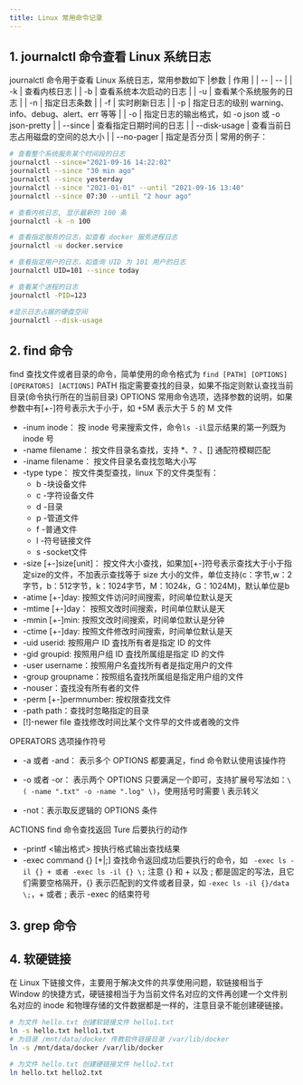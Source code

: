 ```yaml
---
title: Linux 常用命令记录
---
```

## 1. journalctl 命令查看 Linux 系统日志
journalctl 命令用于查看 Linux 系统日志，常用参数如下
|参数 | 作用 |
| --  | --  |
| -k  |	查看内核日志 |
| -b  |	查看系统本次启动的日志 |
| -u  |	查看某个系统服务的日志 |
| -n  |	指定日志条数 |
| -f  |	实时刷新日志 |
| -p  | 指定日志的级别 warning、info、debug、alert、err 等等  |
| -o  | 指定日志的输出格式，如 -o json 或  -o json-pretty | 
| --since | 查看指定日期时间的日志 |
| --disk-usage	| 查看当前日志占用磁盘的空间的总大小 |
| --no-pager | 指定是否分页 |
常用的例子：
```bash
# 查看整个系统服务某个时间段的日志
journalctl --since="2021-09-16 14:22:02" 
journalctl --since "30 min ago"
journalctl --since yesterday
journalctl --since "2021-01-01" --until "2021-09-16 13:40"
journalctl --since 07:30 --until "2 hour ago"

# 查看内核日志, 显示最新的 100 条
journalctl -k -n 100 

# 查看指定服务的日志，如查看 docker 服务进程日志
journalctl -u docker.service

# 查看指定用户的日志，如查询 UID 为 101 用户的日志
journalctl UID=101 --since today

# 查看某个进程的日志
journalctl -PID=123

#显示日志占据的硬盘空间
journalctl --disk-usage

```

## 2. find 命令
find 查找文件或者目录的命令，简单使用的命令格式为 `find [PATH] [OPTIONS] [OPERATORS] [ACTIONS]`
PATH 指定需要查找的目录，如果不指定则默认查找当前目录(命令执行所在的当前目录)
OPTIONS 常用命令选项，选择参数的说明，如果参数中有[+-]符号表示大于小于，如 +5M 表示大于 5 的 M 文件
- -inum inode： 按 inode 号来搜索文件，命令`ls -il`显示结果的第一列既为 inode 号
- -name filename： 按文件目录名查找，支持 *、? 、[] 通配符模糊匹配
- -iname filename： 按文件目录名查找忽略大小写
- -type type： 按文件类型查找，linux 下的文件类型有： 
  - b -块设备文件
  - c -字符设备文件
  - d -目录
  - p -管道文件
  - f -普通文件
  - l -符号链接文件
  - s -socket文件
- -size [+-]size[unit]： 按文件大小查找，如果加[+-]符号表示查找大于小于指定size的文件，不加表示查找等于 size 大小的文件，单位支持(c：字节,w：2字节，b：512字节，k：1024字节，M：1024k，G：1024M)，默认单位是b
- -atime [+-]day: 按照文件访问时间搜索，时间单位默认是天
- -mtime [+-]day： 按照文改时间搜索，时间单位默认是天
- -mmin  [+-]min:   按照文改时间搜索，时间单位默认是分钟
- -ctime [+-]day: 按照文件修改时间搜索，时间单位默认是天
- -uid userid: 按照用户 ID 査找所有者是指定 ID 的文件
- -gid groupid: 按照用户组 ID 査找所属组是指定 ID 的文件
- -user username：按照用户名査找所有者是指定用户的文件
- -group groupname：按照组名査找所属组是指定用户组的文件
- -nouser：査找没有所有者的文件
- -perm [+-]permnumber: 按权限查找文件
- -path path：查找时忽略指定的目录
- [!]-newer file 查找修改时间比某个文件早的文件或者晚的文件

OPERATORS 选项操作符号
- -a 或者 -and： 表示多个 OPTIONS 都要满足，find 命令默认使用该操作符

- -o 或者 -or： 表示两个 OPTIONS 只要满足一个即可，支持扩展号写法如：` \( -name ".txt" -o -name ".log" \) `，使用括号时需要 \ 表示转义

- -not：表示取反逻辑的 OPTIONS 条件 

ACTIONS find 命令查找返回 Ture 后要执行的动作
- -printf <输出格式> 按执行格式输出查找结果
- -exec command {} [+|\;] 查找命令返回成功后要执行的命令，如 ` -exec ls -il {} + 或者 -exec ls -il {} \;` 注意 {} 和 + 以及 \; 都是固定的写法，且它们需要空格隔开，{} 表示匹配到的文件或者目录，如 ` -exec ls -il {}/data \; `，+ 或者 \; 表示 -exec 的结束符号 

## 3. grep 命令


## 4. 软硬链接
在 Linux 下链接文件，主要用于解决文件的共享使用问题，软链接相当于 Window 的快捷方式，硬链接相当于为当前文件名对应的文件再创建一个文件别名对应的 inode 和物理存储的文件数据都是一样的，注意目录不能创建硬链接。
```bash
# 为文件 hello.txt 创建软链接文件 hello1.txt
ln -s hello.txt hello1.txt
# 为目录 /mnt/data/docker 传教软件链接目录 /var/lib/docker
ln -s /mnt/data/docker /var/lib/docker

# 为文件 hello.txt 创建硬链接文件 hello2.txt
ln hello.txt hello2.txt

```
